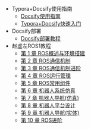* Typora+Docsify使用指南
  * [Docsify使用指南](/ProjectDocs/Docsify使用指南.md)
  * [Typora+Docsify快速入门](/ProjectDocs/Typora+Docsify快速入门.md)
* Docsify部署
  * [Docsify部署教程](/ProjectDocs/Docsify部署教程.md)
* 赵虚左ROS1教程
  * [第 1 章 ROS概述与环境搭建](/ProjectDocs/ROS概述与环境搭建.md)
  * [第 2 章 ROS通信机制](/ProjectDocs/ROS通信机制.md)
  * [第 3 章 ROS通信机制进阶](/ProjectDocs/ROS通信机制进阶.md)
  * [第 4 章 ROS运行管理](/ProjectDocs/ROS概述与环境搭建.md)
  * [第 5 章 ROS常用组件](/ProjectDocs/ROS概述与环境搭建.md)
  * [第 6 章 机器人系统仿真](/ProjectDocs/机器人系统仿真.md)
  * [第 7 章 机器人导航(仿真)](/ProjectDocs/机器人导航(仿真).md)
  * [第 8 章 机器人平台设计](/ProjectDocs/机器人平台设计.md)
  * [第 9 章 机器人导航(实体)](/ProjectDocs/机器人导航(实体).md)
  * [第 10 章 ROS进阶](/ProjectDocs/ROS进阶.md)


